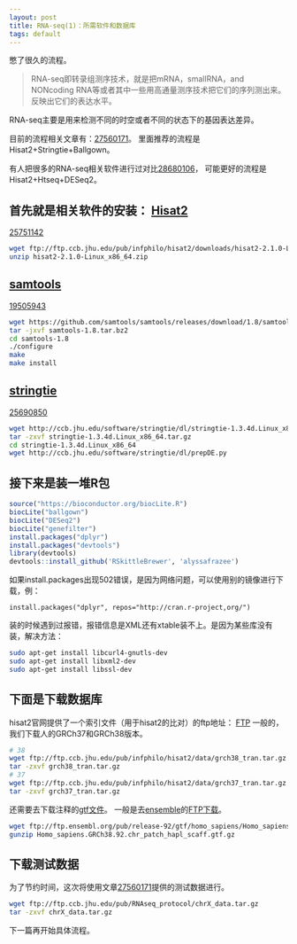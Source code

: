 ```yaml
---
layout: post
title: RNA-seq(1)：所需软件和数据库
tags: default
---
```

憋了很久的流程。
>RNA-seq即转录组测序技术，就是把mRNA，smallRNA，and NONcoding RNA等或者其中一些用高通量测序技术把它们的序列测出来。反映出它们的表达水平。

RNA-seq主要是用来检测不同的时空或者不同的状态下的基因表达差异。

目前的流程相关文章有：[27560171](https://www.ncbi.nlm.nih.gov/pubmed/27560171)。
里面推荐的流程是Hisat2+Stringtie+Ballgown。

有人把很多的RNA-seq相关软件进行过对比[28680106](https://www.ncbi.nlm.nih.gov/pubmed/28680106)，
可能更好的流程是Hisat2+Htseq+DESeq2。

首先就是相关软件的安装：
[Hisat2](http://ccb.jhu.edu/software/hisat2/index.shtml)
------------------------
[25751142](https://www.ncbi.nlm.nih.gov/pubmed/25751142)
```bash
wget ftp://ftp.ccb.jhu.edu/pub/infphilo/hisat2/downloads/hisat2-2.1.0-Linux_x86_64.zip
unzip hisat2-2.1.0-Linux_x86_64.zip
```
[samtools](http://samtools.sourceforge.net/)
------------------------
[19505943](https://www.ncbi.nlm.nih.gov/pubmed/19505943)
```bash
wget https://github.com/samtools/samtools/releases/download/1.8/samtools-1.8.tar.bz2
tar -jxvf samtools-1.8.tar.bz2
cd samtools-1.8
./configure
make
make install
```
[stringtie](http://ccb.jhu.edu/software/stringtie/index.shtml)
------------------------
[25690850](https://www.ncbi.nlm.nih.gov/pubmed/25690850)
```bash
wget http://ccb.jhu.edu/software/stringtie/dl/stringtie-1.3.4d.Linux_x86_64.tar.gz
tar -zxvf stringtie-1.3.4d.Linux_x86_64.tar.gz
cd stringtie-1.3.4d.Linux_x86_64
wget http://ccb.jhu.edu/software/stringtie/dl/prepDE.py
```
接下来是装一堆R包
------------------------
```R
source("https://bioconductor.org/biocLite.R")
biocLite("ballgown")
biocLite("DESeq2")
biocLite("genefilter")
install.packages("dplyr")
install.packages("devtools")
library(devtools)
devtools::install_github('RSkittleBrewer', 'alyssafrazee')
```
如果install.packages出现502错误，是因为网络问题，可以使用别的镜像进行下载，例：
```
install.packages("dplyr", repos="http://cran.r-project,org/")
```

装的时候遇到过报错，报错信息是XML还有xtable装不上。是因为某些库没有装，解决方法：
```bash
sudo apt-get install libcurl4-gnutls-dev
sudo apt-get install libxml2-dev
sudo apt-get install libssl-dev
```
下面是下载数据库
---------------------
hisat2官网提供了一个索引文件（用于hisat2的比对）的ftp地址：
[FTP](ftp://ftp.ccb.jhu.edu/pub/infphilo/hisat2/data)
一般的，我们下载人的GRCh37和GRCh38版本。
```bash
# 38
wget ftp://ftp.ccb.jhu.edu/pub/infphilo/hisat2/data/grch38_tran.tar.gz
tar -zxvf grch38_tran.tar.gz
# 37
wget ftp://ftp.ccb.jhu.edu/pub/infphilo/hisat2/data/grch37_tran.tar.gz
tar -zxvf grch37_tran.tar.gz
```

还需要去下载注释的[gtf文件](https://www.cnblogs.com/Demo1589/p/6950196.html)。
一般是去[ensemble](http://asia.ensembl.org/index.html)的[FTP下载](ftp://ftp.ensembl.org/pub/release-92/gtf/homo_sapiens)。
```bash
wget ftp://ftp.ensembl.org/pub/release-92/gtf/homo_sapiens/Homo_sapiens.GRCh38.92.chr_patch_hapl_scaff.gtf.gz
gunzip Homo_sapiens.GRCh38.92.chr_patch_hapl_scaff.gtf.gz
```
下载测试数据
-------------------------
为了节约时间，这次将使用文章[27560171](https://www.ncbi.nlm.nih.gov/pubmed/27560171)提供的测试数据进行。
```bash
wget ftp://ftp.ccb.jhu.edu/pub/RNAseq_protocol/chrX_data.tar.gz
tar -zxvf chrX_data.tar.gz
```

下一篇再开始具体流程。

[T_T]:我爱你呀，老井